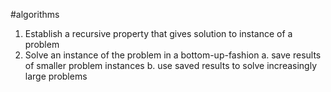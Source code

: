 
#algorithms
1. Establish a recursive property that gives solution to instance of a problem
2. Solve an instance of the problem in a bottom-up-fashion
	a. save results of smaller problem instances
	b. use saved results to solve increasingly large problems
